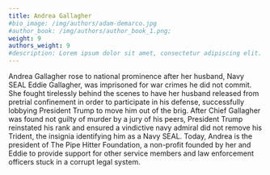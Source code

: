 ```yaml
---
title: Andrea Gallagher
#bio_image: /img/authors/adam-demarco.jpg
#author_book: /img/authors/author_book_1.png;
weight: 9
authors_weight: 9
#description: Lorem ipsum dolor sit amet, consectetur adipiscing elit. Nulla placerat libero sit amet purus posuere, nec efficitur dui pretium. Phasellus non aliquet nisi. Ut cursus, est ac lobortis laoreet, magna dolor commodo tortor, ac fringilla sem metus vitae ligula.
---
```


Andrea Gallagher rose to national prominence after her husband, Navy SEAL Eddie Gallagher, was imprisoned for war crimes he did not commit. She fought tirelessly behind the scenes to have her husband released from pretrial confinement in order to participate in his defense, successfully lobbying President Trump to move him out of the brig. After Chief Gallagher was found not guilty of murder by a jury of his peers, President Trump reinstated his rank and ensured a vindictive navy admiral did not remove his Trident, the insignia identifying him as a Navy SEAL. Today, Andrea is the president of The Pipe Hitter Foundation, a non-profit founded by her and Eddie to provide support for other service members and law enforcement officers stuck in a corrupt legal system.